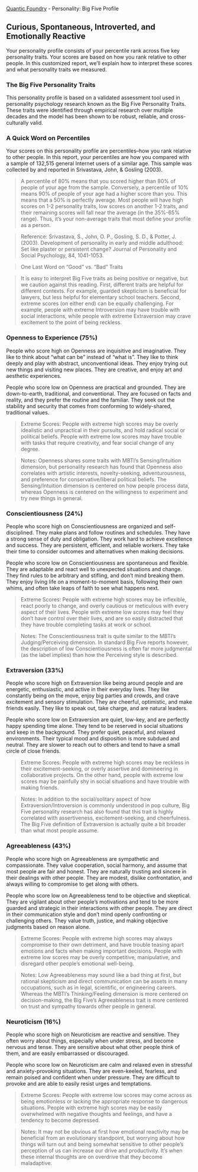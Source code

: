 [Quantic Foundry](https://goo.gl/B1y6BL) - Personality: Big Five Profile

## Curious, Spontaneous, Introverted, and Emotionally Reactive
Your personality profile consists of your percentile rank across five key personality traits. Your scores are based on how you rank relative to other people. In this customized report, we’ll explain how to interpret these scores and what personality traits we measured.

### The Big Five Personality Traits
This personality profile is based on a validated assessment tool used in personality psychology research known as the Big Five Personality Traits. These traits were identified through empirical research over multiple decades and the model has been shown to be robust, reliable, and cross-culturally valid.

### A Quick Word on Percentiles
Your scores on this personality profile are percentiles–how you rank relative to other people. In this report, your percentiles are how you compared with a sample of 132,515 general Internet users of a similar age. This sample was collected by and reported in Srivastava, John, & Gosling (2003).

> A percentile of 80% means that you scored higher than 80% of people of your age from the sample. Conversely, a percentile of 10% means 90% of people of your age had a higher score than you. This means that a 50% is perfectly average. Most people will have high scores on 1-2 personality traits, low scores on another 1-2 traits, and their remaining scores will fall near the average (in the 35%-65% range). Thus, it’s your non-average traits that most define your profile as a person.

> Reference: Srivastava, S., John, O. P., Gosling, S. D., & Potter, J. (2003). Development of personality in early and middle adulthood: Set like plaster or persistent change? Journal of Personality and Social Psychology, 84, 1041-1053.

> One Last Word on “Good” vs. “Bad” Traits

> It is easy to interpret Big Five traits as being positive or negative, but we caution against this reading. First, different traits are helpful for different contexts. For example, guarded skepticism is beneficial for lawyers, but less helpful for elementary school teachers. Second, extreme scores (on either end) can be equally challenging. For example, people with extreme Introversion may have trouble with social interactions, while people with extreme Extraversion may crave excitement to the point of being reckless.

### Openness to Experience (75%)
People who score high on Openness are inquisitive and imaginative. They like to think about “what can be” instead of “what is”. They like to think deeply and play with abstract, unconventional ideas. They enjoy trying out new things and visiting new places. They are creative, and enjoy art and aesthetic experiences.

People who score low on Openness are practical and grounded. They are down-to-earth, traditional, and conventional. They are focused on facts and reality, and they prefer the routine and the familiar. They seek out the stability and security that comes from conforming to widely-shared, traditional values.
> Extreme Scores: People with extreme high scores may be overly idealistic and unpractical in their pursuits, and hold radical social or political beliefs. People with extreme low scores may have trouble with tasks that require creativity, and fear social change of any degree.

> Notes: Openness shares some traits with MBTI’s Sensing/Intuition dimension, but personality research has found that Openness also correlates with artistic interests, novelty-seeking, adventurousness, and preference for conservative/liberal political beliefs. The Sensing/Intuition dimension is centered on how people process data, whereas Openness is centered on the willingness to experiment and try new things in general.

### Conscientiousness (24%)
People who score high on Conscientiousness are organized and self-disciplined. They make plans and follow routines and schedules. They have a strong sense of duty and obligation. They work hard to achieve excellence and success. They are persistent, efficient, and reliable workers. They take their time to consider outcomes and alternatives when making decisions.

People who score low on Conscientiousness are spontaneous and flexible. They are adaptable and react well to unexpected situations and change. They find rules to be arbitrary and stifling, and don’t mind breaking them. They enjoy living life on a moment-to-moment basis, following their own whims, and often take leaps of faith to see what happens next.

> Extreme Scores: People with extreme high scores may be inflexible, react poorly to change, and overly cautious or meticulous with every aspect of their lives. People with extreme low scores may feel they don’t have control over their lives, and are so easily distracted that they have trouble completing tasks at work or school.

> Notes: The Conscientiousness trait is quite similar to the MBTI’s Judging/Perceiving dimension. In standard Big Five reports however, the description of low Conscientiousness is often far more judgmental (as the label implies) than how the Perceiving style is described.

### Extraversion (33%)
People who score high on Extraversion like being around people and are energetic, enthusiastic, and active in their everyday lives. They like constantly being on the move, enjoy big parties and crowds, and crave excitement and sensory stimulation. They are cheerful, optimistic, and make friends easily. They like to speak out, take charge, and are natural leaders.

People who score low on Extraversion are quiet, low-key, and are perfectly happy spending time alone. They tend to be reserved in social situations and keep in the background. They prefer quiet, peaceful, and relaxed environments. Their typical mood and disposition is more subdued and neutral. They are slower to reach out to others and tend to have a small circle of close friends.

> Extreme Scores: People with extreme high scores may be reckless in their excitement-seeking, or overly assertive and domineering in collaborative projects. On the other hand, people with extreme low scores may be painfully shy in social situations and have trouble with making friends.

> Notes: In addition to the social/solitary aspect of how Extraversion/Introversion is commonly understood in pop culture, Big Five personality research has also found that this trait is highly correlated with assertiveness, excitement-seeking, and cheerfulness. The Big Five definition of Extraversion is actually quite a bit broader than what most people assume.

### Agreeableness (43%)
People who score high on Agreeableness are sympathetic and compassionate. They value cooperation, social harmony, and assume that most people are fair and honest. They are naturally trusting and sincere in their dealings with other people. They are modest, dislike confrontation, and always willing to compromise to get along with others.

People who score low on Agreeableness tend to be objective and skeptical. They are vigilant about other people’s motivations and tend to be more guarded and strategic in their interactions with other people. They are direct in their communication style and don’t mind openly confronting or challenging others. They value truth, justice, and making objective judgments based on reason alone.

> Extreme Scores: People with extreme high scores may always compromise to their own detriment, and have trouble teasing apart emotions and facts when making important decisions. People with extreme low scores may be overly competitive, manipulative, and disregard other people’s emotional well-being.

> Notes: Low Agreeableness may sound like a bad thing at first, but rational skepticism and direct communication can be assets in many occupations, such as in legal, scientific, or engineering careers. Whereas the MBTI’s Thinking/Feeling dimension is more centered on decision-making, the Big Five’s Agreeableness trait is more centered on trust and sympathy towards other people in general.

### Neuroticism (16%)
People who score high on Neuroticism are reactive and sensitive. They often worry about things, especially when under stress, and become nervous and tense. They are sensitive about what other people think of them, and are easily embarrassed or discouraged.

People who score low on Neuroticism are calm and relaxed even in stressful and anxiety-provoking situations. They are even-keeled, fearless, and remain poised and confident when under pressure. They are difficult to provoke and are able to easily resist urges and temptations.

> Extreme Scores: People with extreme low scores may come across as being emotionless or lacking the appropriate response to dangerous situations. People with extreme high scores may be easily overwhelmed with negative thoughts and feelings, and have a tendency to become depressed.

> Notes: It may not be obvious at first how emotional reactivity may be beneficial from an evolutionary standpoint, but worrying about how things will turn out and being somewhat sensitive to other people’s perception of us can increase our drive and productivity. It’s when these internal thoughts are on overdrive that they become maladaptive.


